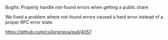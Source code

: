 Bugfix: Properly handle not-found errors when getting a public share

We fixed a problem where not-found errors caused a hard error instead of a proper RPC error state.

https://github.com/cs3org/reva/pull/4057
